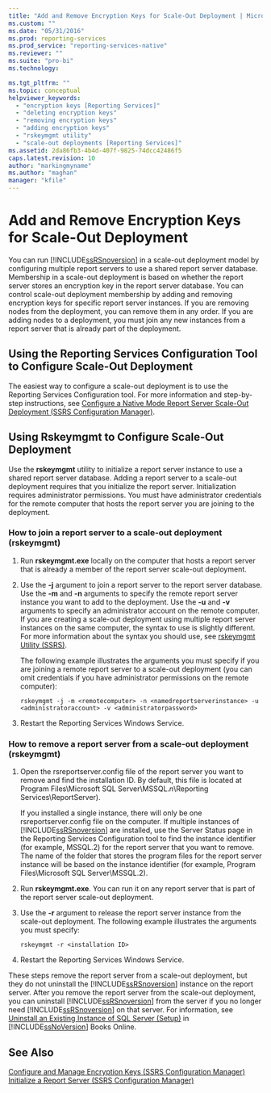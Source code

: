 ```yaml
---
title: "Add and Remove Encryption Keys for Scale-Out Deployment | Microsoft Docs"
ms.custom: ""
ms.date: "05/31/2016"
ms.prod: reporting-services
ms.prod_service: "reporting-services-native"
ms.reviewer: ""
ms.suite: "pro-bi"
ms.technology: 

ms.tgt_pltfrm: ""
ms.topic: conceptual
helpviewer_keywords: 
  - "encryption keys [Reporting Services]"
  - "deleting encryption keys"
  - "removing encryption keys"
  - "adding encryption keys"
  - "rskeymgmt utility"
  - "scale-out deployments [Reporting Services]"
ms.assetid: 2da86fb3-4b4d-407f-9825-74dcc42486f5
caps.latest.revision: 10
author: "markingmyname"
ms.author: "maghan"
manager: "kfile"
---
```

# Add and Remove Encryption Keys for Scale-Out Deployment
  You can run [!INCLUDE[ssRSnoversion](../../includes/ssrsnoversion-md.md)] in a scale-out deployment model by configuring multiple report servers to use a shared report server database. Membership in a scale-out deployment is based on whether the report server stores an encryption key in the report server database. You can control scale-out deployment membership by adding and removing encryption keys for specific report server instances. If you are removing nodes from the deployment, you can remove them in any order. If you are adding nodes to a deployment, you must join any new instances from a report server that is already part of the deployment.  
  
## Using the Reporting Services Configuration Tool to Configure Scale-Out Deployment  
 The easiest way to configure a scale-out deployment is to use the Reporting Services Configuration tool. For more information and step-by-step instructions, see [Configure a Native Mode Report Server Scale-Out Deployment &#40;SSRS Configuration Manager&#41;](../../reporting-services/install-windows/configure-a-native-mode-report-server-scale-out-deployment.md).  
  
## Using Rskeymgmt to Configure Scale-Out Deployment  
 Use the **rskeymgmt** utility to initialize a report server instance to use a shared report server database. Adding a report server to a scale-out deployment requires that you initialize the report server. Initialization requires administrator permissions. You must have administrator credentials for the remote computer that hosts the report server you are joining to the deployment.  
  
### How to join a report server to a scale-out deployment (rskeymgmt)  
  
1.  Run **rskeymgmt.exe** locally on the computer that hosts a report server that is already a member of the report server scale-out deployment.  
  
2.  Use the **-j** argument to join a report server to the report server database. Use the **-m** and **-n** arguments to specify the remote report server instance you want to add to the deployment. Use the **-u** and **-v** arguments to specify an administrator account on the remote computer. If you are creating a scale-out deployment using multiple report server instances on the same computer, the syntax to use is slightly different. For more information about the syntax you should use, see [rskeymgmt Utility &#40;SSRS&#41;](../../reporting-services/tools/rskeymgmt-utility-ssrs.md).  
  
     The following example illustrates the arguments you must specify if you are joining a remote report server to a scale-out deployment (you can omit credentials if you have administrator permissions on the remote computer):  
  
    ```  
    rskeymgmt -j -m <remotecomputer> -n <namedreportserverinstance> -u <administratoraccount> -v <administratorpassword>  
    ```
3. Restart the Reporting Services Windows Service.
  
### How to remove a report server from a scale-out deployment (rskeymgmt)  
  
1.  Open the rsreportserver.config file of the report server you want to remove and find the installation ID. By default, this file is located at Program Files\Microsoft SQL Server\MSSQL.*n*\Reporting Services\ReportServer).  
  
     If you installed a single instance, there will only be one rsreportserver.config file on the computer. If multiple instances of [!INCLUDE[ssRSnoversion](../../includes/ssrsnoversion-md.md)] are installed, use the Server Status page in the Reporting Services Configuration tool to find the instance identifier (for example, MSSQL.2) for the report server that you want to remove. The name of the folder that stores the program files for the report server instance will be based on the instance identifier (for example, Program Files\Microsoft SQL Server\MSSQL.2).  
  
2.  Run **rskeymgmt.exe**. You can run it on any report server that is part of the report server scale-out deployment.  
  
3.  Use the **-r** argument to release the report server instance from the scale-out deployment. The following example illustrates the arguments you must specify:  
  
    ```  
    rskeymgmt -r <installation ID>  
    ```  
4. Restart the Reporting Services Windows Service.
  
 These steps remove the report server from a scale-out deployment, but they do not uninstall the [!INCLUDE[ssRSnoversion](../../includes/ssrsnoversion-md.md)] instance on the report server. After you remove the report server from the scale-out deployment, you can uninstall [!INCLUDE[ssRSnoversion](../../includes/ssrsnoversion-md.md)] from the server if you no longer need [!INCLUDE[ssRSnoversion](../../includes/ssrsnoversion-md.md)] on that server. For information, see [Uninstall an Existing Instance of SQL Server &#40;Setup&#41;](../../sql-server/install/uninstall-an-existing-instance-of-sql-server-setup.md) in [!INCLUDE[ssNoVersion](../../includes/ssnoversion-md.md)] Books Online.  
  
## See Also  
 [Configure and Manage Encryption Keys &#40;SSRS Configuration Manager&#41;](../../reporting-services/install-windows/ssrs-encryption-keys-manage-encryption-keys.md)   
 [Initialize a Report Server &#40;SSRS Configuration Manager&#41;](../../reporting-services/install-windows/ssrs-encryption-keys-initialize-a-report-server.md)  
  
  
